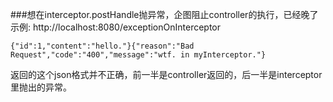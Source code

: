 
###想在interceptor.postHandle抛异常，企图阻止controller的执行，已经晚了
示例: 
http://localhost:8080/exceptionOnInterceptor
```text
{"id":1,"content":"hello."}{"reason":"Bad Request","code":"400","message":"wtf. in myInterceptor."}
```
返回的这个json格式并不正确，前一半是controller返回的，后一半是interceptor里抛出的异常。